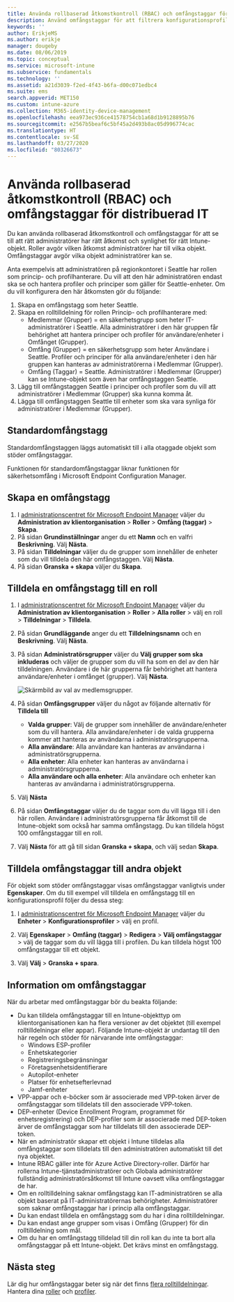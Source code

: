 ```yaml
---
title: Använda rollbaserad åtkomstkontroll (RBAC) och omfångstaggar för distribuerad IT i Intune | Microsoft Docs
description: Använd omfångstaggar för att filtrera konfigurationsprofiler för specifika roller.
keywords: ''
author: ErikjeMS
ms.author: erikje
manager: dougeby
ms.date: 08/06/2019
ms.topic: conceptual
ms.service: microsoft-intune
ms.subservice: fundamentals
ms.technology: ''
ms.assetid: a21d3039-f2ed-4f43-b6fa-d00c071edbc4
ms.suite: ems
search.appverid: MET150
ms.custom: intune-azure
ms.collection: M365-identity-device-management
ms.openlocfilehash: eea973ec936ce41578754cb1a68d1b9128895b76
ms.sourcegitcommit: e2567b5beaf6c5bf45a2d493b8ac05d996774cac
ms.translationtype: HT
ms.contentlocale: sv-SE
ms.lasthandoff: 03/27/2020
ms.locfileid: "80326673"
---
```

# <a name="use-role-based-access-control-rbac-and-scope-tags-for-distributed-it"></a>Använda rollbaserad åtkomstkontroll (RBAC) och omfångstaggar för distribuerad IT

Du kan använda rollbaserad åtkomstkontroll och omfångstaggar för att se till att rätt administratörer har rätt åtkomst och synlighet för rätt Intune-objekt. Roller avgör vilken åtkomst administratörer har till vilka objekt. Omfångstaggar avgör vilka objekt administratörer kan se.

Anta exempelvis att administratören på regionkontoret i Seattle har rollen som princip- och profilhanterare. Du vill att den här administratören endast ska se och hantera profiler och principer som gäller för Seattle-enheter. Om du vill konfigurera den här åtkomsten gör du följande:

1. Skapa en omfångstagg som heter Seattle.
2. Skapa en rolltilldelning för rollen Princip- och profilhanterare med: 
    - Medlemmar (Grupper) = en säkerhetsgrupp som heter IT-administratörer i Seattle. Alla administratörer i den här gruppen får behörighet att hantera principer och profiler för användare/enheter i Omfånget (Grupper).
    - Omfång (Grupper) = en säkerhetsgrupp som heter Användare i Seattle. Profiler och principer för alla användare/enheter i den här gruppen kan hanteras av administratörerna i Medlemmar (Grupper). 
    - Omfång (Taggar) = Seattle. Administratörer i Medlemmar (Grupper) kan se Intune-objekt som även har omfångstaggen Seattle.
3. Lägg till omfångstaggen Seattle i principer och profiler som du vill att administratörer i Medlemmar (Grupper) ska kunna komma åt.
4. Lägga till omfångstaggen Seattle till enheter som ska vara synliga för administratörer i Medlemmar (Grupper). 

## <a name="default-scope-tag"></a>Standardomfångstagg
Standardomfångstaggen läggs automatiskt till i alla otaggade objekt som stöder omfångstaggar.

Funktionen för standardomfångstaggar liknar funktionen för säkerhetsomfång i Microsoft Endpoint Configuration Manager. 

## <a name="to-create-a-scope-tag"></a>Skapa en omfångstagg

1. I [administrationscentret för Microsoft Endpoint Manager](https://go.microsoft.com/fwlink/?linkid=2109431) väljer du **Administration av klientorganisation** > **Roller** > **Omfång (taggar)**  > **Skapa**.
2. På sidan **Grundinställningar** anger du ett **Namn** och en valfri **Beskrivning**. Välj **Nästa**.
3. På sidan **Tilldelningar** väljer du de grupper som innehåller de enheter som du vill tilldela den här omfångstaggen. Välj **Nästa**.
4. På sidan **Granska + skapa** väljer du **Skapa**.

## <a name="to-assign-a-scope-tag-to-a-role"></a>Tilldela en omfångstagg till en roll

1. I [administrationscentret för Microsoft Endpoint Manager](https://go.microsoft.com/fwlink/?linkid=2109431) väljer du **Administration av klientorganisation** > **Roller** > **Alla roller** > välj en roll > **Tilldelningar** > **Tilldela**.
2. På sidan **Grundläggande** anger du ett **Tilldelningsnamn** och en **Beskrivning**. Välj **Nästa**.
3. På sidan **Administratörsgrupper** väljer du **Välj grupper som ska inkluderas** och väljer de grupper som du vill ha som en del av den här tilldelningen. Användare i de här grupperna får behörighet att hantera användare/enheter i omfånget (grupper). Välj **Nästa**.

    ![Skärmbild av val av medlemsgrupper.](./media/scope-tags/select-member-groups.png)

4. På sidan **Omfångsgrupper** väljer du något av följande alternativ för **Tilldela till**
    - **Valda grupper**: Välj de grupper som innehåller de användare/enheter som du vill hantera. Alla användare/enheter i de valda grupperna kommer att hanteras av användarna i administratörsgrupperna.
    - **Alla användare**: Alla användare kan hanteras av användarna i administratörsgrupperna.
    - **Alla enheter**: Alla enheter kan hanteras av användarna i administratörsgrupperna.
    - **Alla användare och alla enheter**: Alla användare och enheter kan hanteras av användarna i administratörsgrupperna.

5. Välj **Nästa**
6. På sidan **Omfångstaggar** väljer du de taggar som du vill lägga till i den här rollen. Användare i administratörsgrupperna får åtkomst till de Intune-objekt som också har samma omfångstagg. Du kan tilldela högst 100 omfångstaggar till en roll.
7. Välj **Nästa** för att gå till sidan **Granska + skapa**, och välj sedan **Skapa**.

## <a name="assign-scope-tags-to-other-objects"></a>Tilldela omfångstaggar till andra objekt

För objekt som stöder omfångstaggar visas omfångstaggar vanligtvis under **Egenskaper**. Om du till exempel vill tilldela en omfångstagg till en konfigurationsprofil följer du dessa steg:

1. I [administrationscentret för Microsoft Endpoint Manager](https://go.microsoft.com/fwlink/?linkid=2109431) väljer du **Enheter** > **Konfigurationsprofiler** > välj en profil.

2. Välj **Egenskaper** > **Omfång (taggar)**  > **Redigera** > **Välj omfångstaggar** > välj de taggar som du vill lägga till i profilen. Du kan tilldela högst 100 omfångstaggar till ett objekt.
4. Välj **Välj** > **Granska + spara**.

## <a name="scope-tag-details"></a>Information om omfångstaggar
När du arbetar med omfångstaggar bör du beakta följande: 

- Du kan tilldela omfångstaggar till en Intune-objekttyp om klientorganisationen kan ha flera versioner av det objektet (till exempel rolltilldelningar eller appar).
  Följande Intune-objekt är undantag till den här regeln och stöder för närvarande inte omfångstaggar:
    - Windows ESP-profiler
    - Enhetskategorier
    - Registreringsbegränsningar
    - Företagsenhetsidentifierare
    - Autopilot-enheter
    - Platser för enhetsefterlevnad
    - Jamf-enheter
- VPP-appar och e-böcker som är associerade med VPP-token ärver de omfångstaggar som tilldelats till den associerade VPP-token.
- DEP-enheter (Device Enrollment Program, programmet för enhetsregistrering) och DEP-profiler som är associerade med DEP-token ärver de omfångstaggar som har tilldelats till den associerade DEP-token.
- När en administratör skapar ett objekt i Intune tilldelas alla omfångstaggar som tilldelats till den administratören automatiskt till det nya objektet.
- Intune RBAC gäller inte för Azure Active Directory-roller. Därför har rollerna Intune-tjänstadministratörer och Globala administratörer fullständig administratörsåtkomst till Intune oavsett vilka omfångstaggar de har.
- Om en rolltilldelning saknar omfångstagg kan IT-administratören se alla objekt baserat på IT-administratörernas behörigheter. Administratörer som saknar omfångstaggar har i princip alla omfångstaggar.
- Du kan endast tilldela en omfångstagg som du har i dina rolltilldelningar.
- Du kan endast ange grupper som visas i Omfång (Grupper) för din rolltilldelning som mål.
- Om du har en omfångstagg tilldelad till din roll kan du inte ta bort alla omfångstaggar på ett Intune-objekt. Det krävs minst en omfångstagg.

## <a name="next-steps"></a>Nästa steg

Lär dig hur omfångstaggar beter sig när det finns [flera rolltilldelningar](role-based-access-control.md#multiple-role-assignments).
Hantera dina [roller](role-based-access-control.md) och [profiler](../configuration/device-profile-assign.md).


